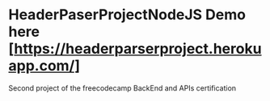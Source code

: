# HeaderPaserProjectNodeJS Demo here [https://headerparserproject.herokuapp.com/]
Second project of the freecodecamp BackEnd and APIs certification

